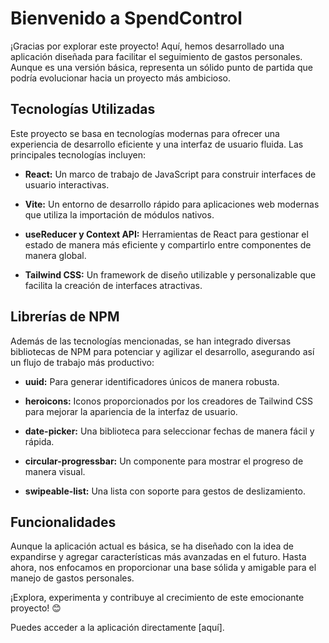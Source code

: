 # Bienvenido a SpendControl

¡Gracias por explorar este proyecto! Aquí, hemos desarrollado una aplicación diseñada para facilitar el seguimiento de gastos personales. Aunque es una versión básica, representa un sólido punto de partida que podría evolucionar hacia un proyecto más ambicioso.

## Tecnologías Utilizadas

Este proyecto se basa en tecnologías modernas para ofrecer una experiencia de desarrollo eficiente y una interfaz de usuario fluida. Las principales tecnologías incluyen:

- **React:** Un marco de trabajo de JavaScript para construir interfaces de usuario interactivas.
  
- **Vite:** Un entorno de desarrollo rápido para aplicaciones web modernas que utiliza la importación de módulos nativos.
  
- **useReducer y Context API:** Herramientas de React para gestionar el estado de manera más eficiente y compartirlo entre componentes de manera global.

- **Tailwind CSS:** Un framework de diseño utilizable y personalizable que facilita la creación de interfaces atractivas.

## Librerías de NPM

Además de las tecnologías mencionadas, se han integrado diversas bibliotecas de NPM para potenciar y agilizar el desarrollo, asegurando así un flujo de trabajo más productivo:

- **uuid:** Para generar identificadores únicos de manera robusta.
  
- **heroicons:** Iconos proporcionados por los creadores de Tailwind CSS para mejorar la apariencia de la interfaz de usuario.
  
- **date-picker:** Una biblioteca para seleccionar fechas de manera fácil y rápida.
  
- **circular-progressbar:** Un componente para mostrar el progreso de manera visual.
  
- **swipeable-list:** Una lista con soporte para gestos de deslizamiento.

## Funcionalidades

Aunque la aplicación actual es básica, se ha diseñado con la idea de expandirse y agregar características más avanzadas en el futuro. Hasta ahora, nos enfocamos en proporcionar una base sólida y amigable para el manejo de gastos personales.

¡Explora, experimenta y contribuye al crecimiento de este emocionante proyecto! 😊

Puedes acceder a la aplicación directamente [aquí].
